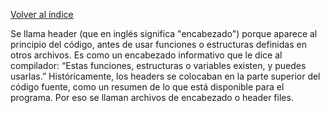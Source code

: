 [Volver al índice](../../../README.md)

Se llama header (que en inglés significa "encabezado") porque aparece al principio del código, antes de usar funciones o estructuras definidas en otros archivos. Es como un encabezado informativo que le dice al compilador: “Estas funciones, estructuras o variables existen, y puedes usarlas.” Históricamente, los headers se colocaban en la parte superior del código fuente, como un resumen de lo que está disponible para el programa. Por eso se llaman archivos de encabezado o header files.
